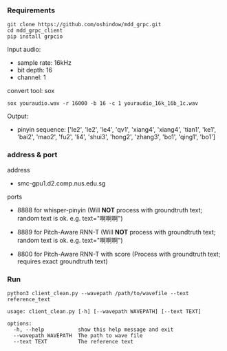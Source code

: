 ### Requirements
``` shell
git clone https://github.com/oshindow/mdd_grpc.git
cd mdd_grpc_client
pip install grpcio
```

Input audio: 

- sample rate: 16kHz
- bit depth: 16
- channel: 1

convert tool: sox 
```shell
sox youraudio.wav -r 16000 -b 16 -c 1 youraudio_16k_16b_1c.wav
```

Output:
- pinyin sequence: ['le2', 'le2', 'le4', 'qv1', 'xiang4', 'xiang4', 'tian1', 'ke1', 'bai2', 'mao2', 'fu2', 'li4', 'shui3', 'hong2', 'zhang3', 'bo1', 'qing1', 'bo1']

### address & port
address
- smc-gpu1.d2.comp.nus.edu.sg

ports
- 8888 for whisper-pinyin (Will **NOT** process with groundtruth text; random text is ok. e.g. text="啊啊啊")

- 8889 for Pitch-Aware RNN-T (Will **NOT** process with groundtruth text; random text is ok. e.g. text="啊啊啊")

- 8800 for Pitch-Aware RNN-T with score (Process with groundtruth text; requires exact groundtruth text)
### Run

``` shell
python3 client_clean.py --wavepath /path/to/wavefile --text reference_text

usage: client_clean.py [-h] [--wavepath WAVEPATH] [--text TEXT]

options:
  -h, --help           show this help message and exit
  --wavepath WAVEPATH  The path to wave file
  --text TEXT          The reference text
```
